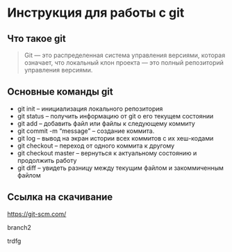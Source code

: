 # Инструкция для работы с git
## Что такое git 
>Git — это распределенная система управления версиями, которая означает, что локальный клон проекта — это полный репозиторий управления версиями.
## Основные команды git
* git init – инициализация локального репозитория
* git status – получить информацию от git о его текущем состоянии
* git add – добавить файл или файлы к следующему коммиту
* git commit -m “message” – создание коммита.
* git log – вывод на экран истории всех коммитов с их хеш-кодами
* git checkout – переход от одного коммита к другому
* git checkout master – вернуться к актуальному состоянию и продолжить работу
* git diff – увидеть разницу между текущим файлом и закоммиченным файлом
## Ссылка на скачивание
<https://git-scm.com/>

branch2

trdfg
